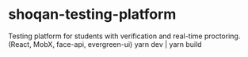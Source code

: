 # shoqan-testing-platform
Testing platform for students with verification and real-time proctoring. (React, MobX, face-api, evergreen-ui)
yarn dev | yarn build
